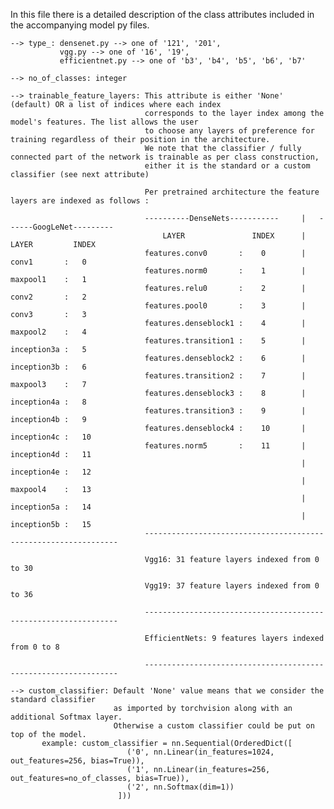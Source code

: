 In this file there is a detailed description of the class attributes included in the accompanying model py files.

    --> type_: densenet.py --> one of '121', '201', 
               vgg.py --> one of '16', '19',
               efficientnet.py --> one of 'b3', 'b4', 'b5', 'b6', 'b7'

    --> no_of_classes: integer

    --> trainable_feature_layers: This attribute is either 'None' (default) OR a list of indices where each index 
                                  corresponds to the layer index among the model's features. The list allows the user 
                                  to choose any layers of preference for training regardless of their position in the architecture.
                                  We note that the classifier / fully connected part of the network is trainable as per class construction,
                                  either it is the standard or a custom classifier (see next attribute)
                                  
                                  Per pretrained architecture the feature layers are indexed as follows :
                                  
                                  ----------DenseNets-----------     |   ------GoogLeNet---------
                                      LAYER               INDEX      |      LAYER         INDEX
                                  features.conv0       :    0        |      conv1       :   0
                                  features.norm0       :    1        |      maxpool1    :   1
                                  features.relu0       :    2        |      conv2       :   2
                                  features.pool0       :    3        |      conv3       :   3
                                  features.denseblock1 :    4        |      maxpool2    :   4
                                  features.transition1 :    5        |      inception3a :   5
                                  features.denseblock2 :    6        |      inception3b :   6
                                  features.transition2 :    7        |      maxpool3    :   7
                                  features.denseblock3 :    8        |      inception4a :   8
                                  features.transition3 :    9        |      inception4b :   9
                                  features.denseblock4 :    10       |      inception4c :   10
                                  features.norm5       :    11       |      inception4d :   11
                                                                     |      inception4e :   12
                                                                     |      maxpool4    :   13
                                                                     |      inception5a :   14
                                                                     |      inception5b :   15
                                  ----------------------------------------------------------------
                                  
                                  Vgg16: 31 feature layers indexed from 0 to 30
                           
                                  Vgg19: 37 feature layers indexed from 0 to 36
                                  
                                  ----------------------------------------------------------------
                                  
                                  EfficientNets: 9 features layers indexed from 0 to 8
                                  
                                  ----------------------------------------------------------------
    
    --> custom_classifier: Default 'None' value means that we consider the standard classifier 
                           as imported by torchvision along with an additional Softmax layer.
                           Otherwise a custom classifier could be put on top of the model. 
           example: custom_classifier = nn.Sequential(OrderedDict([
                              ('0', nn.Linear(in_features=1024, out_features=256, bias=True)),
                              ('1', nn.Linear(in_features=256, out_features=no_of_classes, bias=True)),
                              ('2', nn.Softmax(dim=1))
                            ]))

